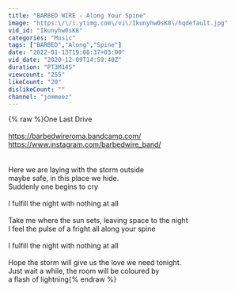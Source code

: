 ```yaml
---
title: "BARBED WIRE - Along Your Spine"
image: "https:\/\/i.ytimg.com\/vi\/Ikunyhw0sK8\/hqdefault.jpg"
vid_id: "Ikunyhw0sK8"
categories: "Music"
tags: ["BARBED","Along","Spine"]
date: "2022-01-13T19:08:37+03:00"
vid_date: "2020-12-09T14:59:40Z"
duration: "PT3M14S"
viewcount: "255"
likeCount: "20"
dislikeCount: ""
channel: "jommeez"
---
```

{% raw %}One Last Drive<br /><br /><a rel="nofollow" target="blank" href="https://barbedwireroma.bandcamp.com/">https://barbedwireroma.bandcamp.com/</a><br /><a rel="nofollow" target="blank" href="https://www.instagram.com/barbedwire_band/">https://www.instagram.com/barbedwire_band/</a><br /><br /> <br />Here we are laying with the storm outside<br />maybe safe, in this place we hide.<br />Suddenly one begins to cry<br /><br />I fulfill the night with nothing at all<br /><br />Take me where the sun sets, leaving space to the night<br />I feel the pulse of a fright all along your spine<br /><br />I fulfill the night with nothing at all<br /><br />Hope the storm will give us the love we need tonight.<br />Just wait a while, the room will be coloured by<br />a flash of lightning{% endraw %}
